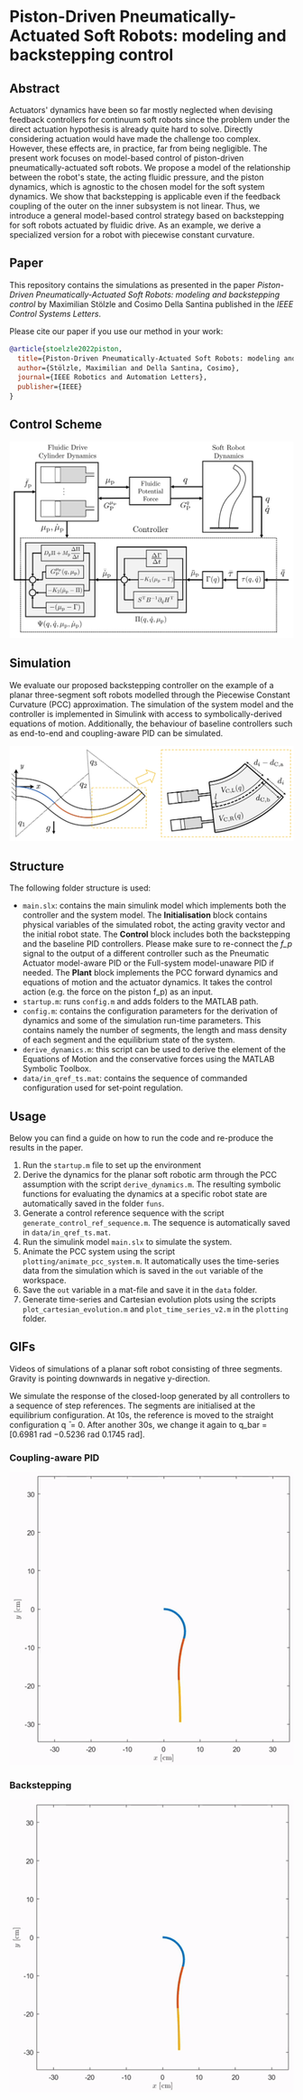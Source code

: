 # Piston-Driven Pneumatically-Actuated Soft Robots: modeling and backstepping control

## Abstract
Actuators' dynamics have been so far mostly neglected when devising feedback controllers for continuum soft robots since the problem under the direct actuation hypothesis is already quite hard to solve. Directly considering actuation would have made the challenge too complex. However, these effects are, in practice, far from being negligible. The present work focuses on model-based control of piston-driven pneumatically-actuated soft robots. We propose a model of the relationship between the robot's state, the acting fluidic pressure, and the piston dynamics, which is agnostic to the chosen model for the soft system dynamics. We show that backstepping is applicable even if the feedback coupling of the outer on the inner subsystem is not linear. Thus, we introduce a general model-based control strategy based on backstepping for soft robots actuated by fluidic drive. As an example, we derive a specialized version for a robot with piecewise constant curvature.

## Paper
This repository contains the simulations as presented in the paper _Piston-Driven Pneumatically-Actuated Soft Robots: modeling and backstepping control_ by Maximilian Stölzle and Cosimo Della Santina published in the _IEEE Control Systems Letters_.

Please cite our paper if you use our method in your work:
```bibtex
@article{stoelzle2022piston,
  title={Piston-Driven Pneumatically-Actuated Soft Robots: modeling and backstepping control},
  author={Stölzle, Maximilian and Della Santina, Cosimo},
  journal={IEEE Robotics and Automation Letters},
  publisher={IEEE}
}
```

## Control Scheme
![Schematic block diagram of the proposed nonlinear backstep- ping controller for a pneumatically-actuated soft robot. The approach considers both the fluidic drive cylinder and the soft system dynamics. It is agnostic to the chosen soft system controller in configuration-space.](figures/backstepping_graphics_control_scheme_v3_cropped.png)

## Simulation
We evaluate our proposed backstepping controller on the example of a planar three-segment soft robots modelled through the Piecewise Constant Curvature (PCC) approximation. The simulation of the system model and the controller is implemented in Simulink with access to symbolically-derived equations of motion. Additionally, the behaviour of baseline controllers such as end-to-end and coupling-aware PID can be simulated.

![Shape regulation under PCC approximation - Left: A planar soft robot consisting of three segments each modelled to have constant curvature Right: Model parameters for fluidic volume in soft segment chambers. Each chamber is actuated independently by a fluidic drive cylinder connected through tubing.](figures/backstepping_graphics_pcc_case_overview_v4_cropped.png)

## Structure
The following folder structure is used:
- `main.slx`: contains the main simulink model which implements both the controller and the system model. The **Initialisation** block contains physical variables of the simulated robot, the acting gravity vector and the initial robot state. The **Control** block includes both the backstepping and the baseline PID controllers. Please make sure to re-connect the _f_p_ signal to the output of a different controller such as the Pneumatic Actuator model-aware PID or the Full-system model-unaware PID if needed. The **Plant** block implements the PCC forward dynamics and equations of motion and the actuator dynamics. It takes the control action (e.g. the force on the piston f_p) as an input.
- `startup.m`: runs `config.m` and adds folders to the MATLAB path.
- `config.m`: contains the configuration parameters for the derivation of dynamics and some of the simulation run-time parameters. This contains namely the number of segments, the length and mass density of each segment and the equilibrium state of the system.
- `derive_dynamics.m`: this script can be used to derive the element of the Equations of Motion and the conservative forces using the MATLAB Symbolic Toolbox.
- `data/in_qref_ts.mat`: contains the sequence of commanded configuration used for set-point regulation.

## Usage
Below you can find a guide on how to run the code and re-produce the results in the paper.
1. Run the `startup.m` file to set up the environment
2. Derive the dynamics for the planar soft robotic arm through the PCC assumption with the script `derive_dynamics.m`. The resulting symbolic functions for evaluating the dynamics at a specific robot state are automatically saved in the folder `funs`.
3. Generate a control reference sequence with the script `generate_control_ref_sequence.m`. The sequence is automatically saved in `data/in_qref_ts.mat`.
4. Run the simulink model `main.slx` to simulate the system.
5. Animate the PCC system using the script `plotting/animate_pcc_system.m`. It automatically uses the time-series data from the simulation which is saved in the `out` variable of the workspace.
6. Save the `out` variable in a mat-file and save it in the `data` folder.
7. Generate time-series and Cartesian evolution plots using the scripts `plot_cartesian_evolution.m` and `plot_time_series_v2.m` in the `plotting` folder.

## GIFs

Videos of simulations of a planar soft robot consisting of three segments. Gravity is pointing downwards in negative y-direction.

We simulate the response of the closed-loop generated by all controllers to a sequence of step references. The segments are initialised at the equilibrium configuration. At 10s, the reference is moved to the straight configuration q ̄ = 0. After another 30s, we change it again to q_bar = [0.6981 rad −0.5236 rad 0.1745 rad].

### Coupling-aware PID

<p align="center">
  <img src="videos/cartesian_evolution_animation_coupling_aware_pid.gif" />
</p>

### Backstepping

<p align="center">
  <img src="videos/cartesian_evolution_animation_backstepping.gif" />
</p>
